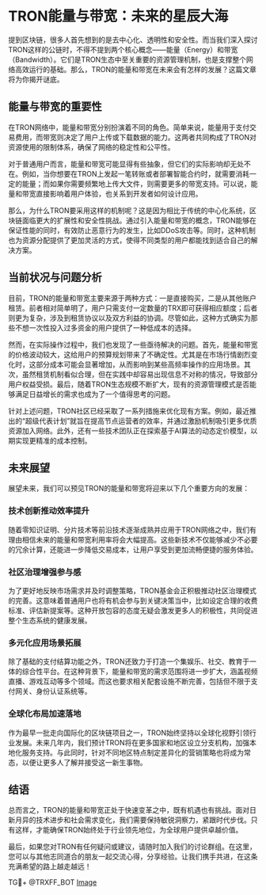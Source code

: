 # TRON能量与带宽：未来的星辰大海

提到区块链，很多人首先想到的是去中心化、透明性和安全性。而当我们深入探讨TRON这样的公链时，不得不提到两个核心概念——能量（Energy）和带宽（Bandwidth）。它们是TRON生态中至关重要的资源管理机制，也是支撑整个网络高效运行的基础。那么，TRON的能量和带宽在未来会有怎样的发展？这篇文章将为你揭开谜底。

## 能量与带宽的重要性

在TRON网络中，能量和带宽分别扮演着不同的角色。简单来说，能量用于支付交易费用，而带宽则决定了用户上传或下载数据的能力。这两者共同构成了TRON对资源使用的限制体系，确保了网络的稳定性和公平性。

对于普通用户而言，能量和带宽可能显得有些抽象，但它们的实际影响却无处不在。例如，当你想要在TRON上发起一笔转账或者部署智能合约时，就需要消耗一定的能量；而如果你需要频繁地上传大文件，则需要更多的带宽支持。可以说，能量和带宽直接影响着用户体验，也关系到开发者如何设计应用。

那么，为什么TRON要采用这样的机制呢？这是因为相比于传统的中心化系统，区块链面临更大的扩展性和安全性挑战。通过引入能量和带宽的概念，TRON能够在保证性能的同时，有效防止恶意行为的发生，比如DDoS攻击等。同时，这种机制也为资源分配提供了更加灵活的方式，使得不同类型的用户都能找到适合自己的解决方案。

## 当前状况与问题分析

目前，TRON的能量和带宽主要来源于两种方式：一是直接购买，二是从其他账户租赁。前者相对简单明了，用户只需支付一定数量的TRX即可获得相应额度；后者则更为复杂，涉及到租赁协议以及双方利益的协调。尽管如此，这种方式确实为那些不想一次性投入过多资金的用户提供了一种低成本的选择。

然而，在实际操作过程中，我们也发现了一些亟待解决的问题。首先，能量和带宽的价格波动较大，这给用户的预算规划带来了不确定性。尤其是在市场行情剧烈变化时，这部分成本可能会显著增加，从而影响到某些高频率操作的应用场景。其次，虽然租赁机制看似合理，但在实践中却容易出现信息不对称的情况，导致部分用户权益受损。最后，随着TRON生态规模不断扩大，现有的资源管理模式是否能够满足日益增长的需求也成为了一个值得思考的问题。

针对上述问题，TRON社区已经采取了一系列措施来优化现有方案。例如，最近推出的“超级代表计划”就旨在提高节点运营者的效率，并通过激励机制吸引更多优质资源加入网络。此外，还有一些技术团队正在探索基于AI算法的动态定价模型，以期实现更精准的成本控制。

## 未来展望

展望未来，我们可以预见TRON的能量和带宽将迎来以下几个重要方向的发展：

### 技术创新推动效率提升

随着零知识证明、分片技术等前沿技术逐渐成熟并应用于TRON网络之中，我们有理由相信未来的能量和带宽利用率将会大幅提高。这些新技术不仅能够减少不必要的冗余计算，还能进一步降低交易成本，让用户享受到更加流畅便捷的服务体验。

### 社区治理增强参与感

为了更好地反映市场需求并及时调整策略，TRON基金会正积极推动社区治理模式的完善。这意味着普通用户也将有机会参与到关键决策当中，比如设定合理的收费标准、评估新提案等。这种开放包容的态度无疑会激发更多人的积极性，共同促进整个生态系统的健康发展。

### 多元化应用场景拓展

除了基础的支付结算功能之外，TRON还致力于打造一个集娱乐、社交、教育于一体的综合性平台。在这种背景下，能量和带宽的需求范围将进一步扩大，涵盖视频直播、游戏互动等多个领域。而这也要求相关配套设施不断完善，包括但不限于支付网关、身份认证系统等。

### 全球化布局加速落地

作为最早一批走向国际化的区块链项目之一，TRON始终坚持以全球化视野引领行业发展。未来几年内，我们预计TRON将在更多国家和地区设立分支机构，加强本地化服务支持。与此同时，针对不同地区特点制定差异化的营销策略也将成为常态，以便让更多人了解并接受这一新生事物。

## 结语

总而言之，TRON的能量和带宽正处于快速变革之中，既有机遇也有挑战。面对日新月异的技术进步和社会需求变化，我们需要保持敏锐洞察力，紧跟时代步伐。只有这样，才能确保TRON始终处于行业领先地位，为全球用户提供卓越价值。

最后，如果您对TRON有任何疑问或建议，请随时加入我们的讨论群组。在这里，您可以与其他志同道合的朋友一起交流心得，分享经验。让我们携手共进，在这条充满希望的路上越走越远！

TG💪+ @TRXFF_BOT  [Image](https://sites.google.com/view/trxduihuan/)